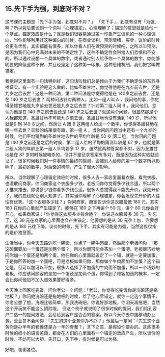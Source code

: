 ## 15.先下手为强，到底对不对？
这节课的主题是「先下手为强，到底对不对？」
「先下手」，到底有没有「为强」啊？所以背后要谈到一个词叫「心理锚定」。心理理解了；锚定的意思就是给他一个基点。锚定效应是什么？就是我们很容易通过第一印象产生偏见的一种心理偏向，当你能够利用好这种偏向的时候，在商业谈判，预测情绪，买卖，议价的时候会更有优势。其实都能有很多，所以你看人们在做预测的时候吧，之所以叫预测，是因为我们心中充满对未来的不确定性了，这种不确定性会带给人们恐惧和不安的，所以通过设想一个具体的数字，或者通过别人给予你一个具体的数字，你能够明显的降低这种不安，并且经坚定了这种第一印象，这种思维机制，我们把它叫做锚定。


我觉得这里面有一句话特别好，这句话叫我们总是倾向于为我们不确定性的东西寻找证实。有一个实验是这么做的，比如圣雄甘地，你觉得他是在九岁前去世，还是九岁之后去世？这是一种问法，第二种问法是你觉得他是在 140岁之前去世，还是在 140 岁之后去世？
两种问法针对两种人，比如一组人叫 A ，我问他的事，你觉得圣雄甘地是九岁前去世还是九岁之后去世？针对第二组人问 B ，我问他们，您认为他是在 140 岁之前去世还是 140 岁之后去世？就这两个问题，很显然那是个人我都知道，圣雄甘地不可能九岁前去世，圣雄甘地也没有活到 140 岁，所以他就是9 到 140 岁之间。然后让 A 跟 B 这两组人给出一个数字，你觉得圣雄甘地在哪一年去世？实验的结果很有趣，第一组 A ，当你问的问题当中还有一个九岁的时候，他们平均猜到的圣雄甘地去世的平均年龄是 50 岁;第二组，当你问的问题是 140 岁之前还是之后的时候，第二组人给的平均的猜测年龄是 67 岁，也就是第二组人猜的年龄比第一组人平均要多 17 岁。虽然这两种答案都不对，因为圣雄甘地是在 87 岁的时候被暗杀的，但并不是征求答案有多对，而是因为这种实验就验证了，很多时候我们对一件事情的最终的揣测，会被别人给你的第一个数字所以影响了。最初的数字，对后面的猜测，产生了很大的影响。


所以，当你理解了心理锚定效应的时候，很多人去一家店里面看衣服，看完衣服，也没敢问商家，你问商家这个衣服多少钱，老板问你你觉得多少钱合适，所以两个人推来推去，你说多少钱你看多少钱合适。很多人总觉得我不能先开价，我先开价了，我的底线就让别人知道了。其实当你理解了心理锚定，你会发现先开价的人往往有优势。「这个衣服多少钱？」你问商家，商家告诉你这衣服最低 180 元，其实 180 在你的心里就产生锚定了，能够在 180 之下再讲个 50 元，讲个 80 元你会好开心，如果商家说：「你觉得这衣服多少钱合适？」你说这衣服最多 30 元，别忘了，这 30 元在商家的心里面也会产生锚定，他要想的是从 30 元往上加，你要想的是从 180 元往下降。议价的时候，先下手，其实有可能是为强，当然这仅仅指的是价格层面。


生活当中，你今天去路边吃一碗面，你点了一碗牛肉面，然后那个老板问你：「那这碗面要加一个蛋还是加两个蛋？」所以你很可能会答加一个蛋吧，老板很巧妙地问你加一个蛋还是加两个蛋，他在你的心里面就设定了一个锚，就是一定要加蛋，于是你回答的加一个蛋吧，可是老板如果问你，那你做个牛肉面加不加蛋？这个锚定是，但可以加可以不加，很多人选择了不加蛋的牛肉面不加蛋，所以一个巧妙的老板，你应该问顾客的是加一个蛋还是加两个蛋，你得到了顾客加蛋的概率，一定会比你问他加不加入蛋效果要好得多。


今天晚上回家吃完饭，问你老公一个问题：「老公，你觉得吃完饭你是洗碗还是拖地板？」你问他洗碗还是拖地板的时候，给了他心里锚定，就你一定选个事情干，你老公想了想，洗碗比较简单，那我洗碗吧，你说好那地板，你明天再拖吧，当然这个开玩笑不能这么阴险哦。
但这个例子就说明了很多时候的提问，我们给到客户二选一的提问方法，会给给到客户是否否的答案，所以今天你去中国移动办业务，营业员不会问你：「先生的这个业务你办不办？」他最后一定问：「先生这个业务你是办半年的套餐还是办一年的套餐？」言下之意，是假设你要办的。这些很多时候的细小的语言差距，都会在人们的心里面有一个锚定的效应产生，所以谈价的时候，不妨可以大胆，先开口，先下手，有时候是可以为强。


好吧，谢谢各位。

